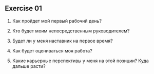 ## Exercise 01

1. Как пройдет мой первый рабочий день? 

2. Кто будет моим непосредственным руководителем?

3. Будет ли у меня наставник на первое время?

4. Как будет оцениваться моя работа? 

5. Какие карьерные перспективы у меня на этой позиции? Куда дальше расти?